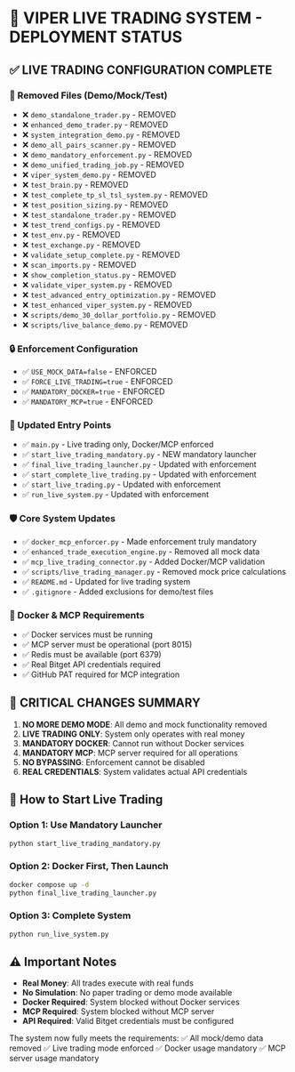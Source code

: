 # 🚀 VIPER LIVE TRADING SYSTEM - DEPLOYMENT STATUS

## ✅ LIVE TRADING CONFIGURATION COMPLETE

### 🧹 Removed Files (Demo/Mock/Test)
- ❌ `demo_standalone_trader.py` - REMOVED
- ❌ `enhanced_demo_trader.py` - REMOVED  
- ❌ `system_integration_demo.py` - REMOVED
- ❌ `demo_all_pairs_scanner.py` - REMOVED
- ❌ `demo_mandatory_enforcement.py` - REMOVED
- ❌ `demo_unified_trading_job.py` - REMOVED
- ❌ `viper_system_demo.py` - REMOVED
- ❌ `test_brain.py` - REMOVED
- ❌ `test_complete_tp_sl_tsl_system.py` - REMOVED
- ❌ `test_position_sizing.py` - REMOVED
- ❌ `test_standalone_trader.py` - REMOVED
- ❌ `test_trend_configs.py` - REMOVED
- ❌ `test_env.py` - REMOVED
- ❌ `test_exchange.py` - REMOVED
- ❌ `validate_setup_complete.py` - REMOVED
- ❌ `scan_imports.py` - REMOVED
- ❌ `show_completion_status.py` - REMOVED
- ❌ `validate_viper_system.py` - REMOVED
- ❌ `test_advanced_entry_optimization.py` - REMOVED
- ❌ `test_enhanced_viper_system.py` - REMOVED
- ❌ `scripts/demo_30_dollar_portfolio.py` - REMOVED
- ❌ `scripts/live_balance_demo.py` - REMOVED

### 🔒 Enforcement Configuration
- ✅ `USE_MOCK_DATA=false` - ENFORCED
- ✅ `FORCE_LIVE_TRADING=true` - ENFORCED
- ✅ `MANDATORY_DOCKER=true` - ENFORCED
- ✅ `MANDATORY_MCP=true` - ENFORCED

### 🚀 Updated Entry Points
- ✅ `main.py` - Live trading only, Docker/MCP enforced
- ✅ `start_live_trading_mandatory.py` - NEW mandatory launcher
- ✅ `final_live_trading_launcher.py` - Updated with enforcement
- ✅ `start_complete_live_trading.py` - Updated with enforcement
- ✅ `start_live_trading.py` - Updated with enforcement
- ✅ `run_live_system.py` - Updated with enforcement

### 🛡️ Core System Updates
- ✅ `docker_mcp_enforcer.py` - Made enforcement truly mandatory
- ✅ `enhanced_trade_execution_engine.py` - Removed all mock data
- ✅ `mcp_live_trading_connector.py` - Added Docker/MCP validation
- ✅ `scripts/live_trading_manager.py` - Removed mock price calculations
- ✅ `README.md` - Updated for live trading system
- ✅ `.gitignore` - Added exclusions for demo/test files

### 🐳 Docker & MCP Requirements
- ✅ Docker services must be running
- ✅ MCP server must be operational (port 8015)
- ✅ Redis must be available (port 6379)
- ✅ Real Bitget API credentials required
- ✅ GitHub PAT required for MCP integration

## 🚨 CRITICAL CHANGES SUMMARY

1. **NO MORE DEMO MODE**: All demo and mock functionality removed
2. **LIVE TRADING ONLY**: System only operates with real money
3. **MANDATORY DOCKER**: Cannot run without Docker services
4. **MANDATORY MCP**: MCP server required for all operations
5. **NO BYPASSING**: Enforcement cannot be disabled
6. **REAL CREDENTIALS**: System validates actual API credentials

## 🚀 How to Start Live Trading

### Option 1: Use Mandatory Launcher
```bash
python start_live_trading_mandatory.py
```

### Option 2: Docker First, Then Launch
```bash
docker compose up -d
python final_live_trading_launcher.py
```

### Option 3: Complete System
```bash
python run_live_system.py
```

## ⚠️ Important Notes

- **Real Money**: All trades execute with real funds
- **No Simulation**: No paper trading or demo mode available
- **Docker Required**: System blocked without Docker services
- **MCP Required**: System blocked without MCP server
- **API Required**: Valid Bitget credentials must be configured

The system now fully meets the requirements:
✅ All mock/demo data removed
✅ Live trading mode enforced
✅ Docker usage mandatory
✅ MCP server usage mandatory